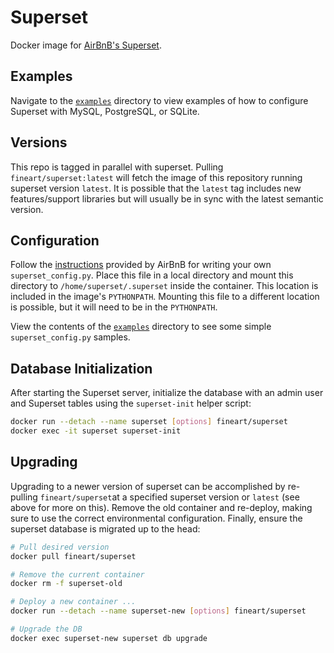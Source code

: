 # Superset

Docker image for [AirBnB's Superset](https://github.com/fineartdev/superset).


## Examples

Navigate to the [`examples`](./examples) directory to view examples of how to configure Superset with MySQL, PostgreSQL, or SQLite.


## Versions

This repo is tagged in parallel with superset. Pulling `fineart/superset:latest` will fetch the image of this repository running superset version `latest`. It is possible that the `latest` tag includes new features/support libraries but will usually be in sync with the latest semantic version.


## Configuration

Follow the [instructions](http://airbnb.io/superset/installation.html#configuration) provided by AirBnB for writing your own `superset_config.py`. Place this file in a local directory and mount this directory to `/home/superset/.superset` inside the container. This location is included in the image's `PYTHONPATH`. Mounting this file to a different location is possible, but it will need to be in the `PYTHONPATH`.

View the contents of the [`examples`](./examples) directory to see some simple `superset_config.py` samples.


## Database Initialization

After starting the Superset server, initialize the database with an admin user and Superset tables using the `superset-init` helper script:

```bash
docker run --detach --name superset [options] fineart/superset
docker exec -it superset superset-init
```


## Upgrading

Upgrading to a newer version of superset can be accomplished by re-pulling `fineart/superset`at a specified superset version or `latest` (see above for more on this). Remove the old container and re-deploy, making sure to use the correct environmental configuration. Finally, ensure the superset database is migrated up to the head:

```bash
# Pull desired version
docker pull fineart/superset

# Remove the current container
docker rm -f superset-old

# Deploy a new container ...
docker run --detach --name superset-new [options] fineart/superset

# Upgrade the DB
docker exec superset-new superset db upgrade
```
